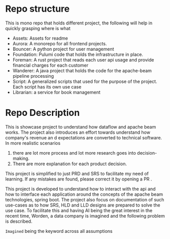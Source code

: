 
# Repo structure 
This is mono repo that holds different project, the following will help in quickly grasping where is what
- Assets:  Assets for readme
- Aurora: A monorepo for all frontend projects.
- Bouncer: A python project for user management 
- Foundation:  Pulumi code that holds the infrastructure in place.
- Foreman: A rust project that reads each user api usage and provide financial charges for each customer
- Wanderer: A java project that holds the code for the apache-beam pipeline processing
- Script:  A generalized scripts that used for the purpose of the project. Each script has its own use case
- Librarian: a service for book management


# Repo Description

This is showcase project to understand how dataflow and apache beam works. The project also introduces an effort towards
understand how company's revenue an d expectations are converted to technical software. In more realistic scenarios 
1. there are lot more process and lot more research goes into decision-making. 
2. There are more explanation for each product decision.

This project is simplified to just PRD and SRS to facilitate my need of learning. If any mistakes are found, please correct it by opening a PR . 

This project is developed to understand how to interact with the api and how to interface each application around the concepts 
of the apache beam technologies, spring boot. The project also focus on documentation of such use-cases as to how SRS, 
HLD and LLD designs are prepared to solve the use case. 
To facilitate this and having AI being the great interest in the recent time, Worden, a data company is imagined
and the following problem is described. 

`Imagined` being the keyword across all assumptions






